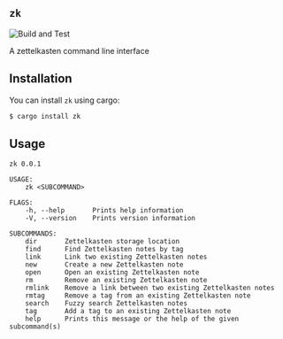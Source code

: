 ## `zk`

![Build and Test](https://github.com/terror/zk/actions/workflows/rust.yml/badge.svg)

A zettelkasten command line interface

## Installation

You can install `zk` using cargo:
```bash
$ cargo install zk
```

## Usage

```
zk 0.0.1

USAGE:
    zk <SUBCOMMAND>

FLAGS:
    -h, --help       Prints help information
    -V, --version    Prints version information

SUBCOMMANDS:
    dir       Zettelkasten storage location
    find      Find Zettelkasten notes by tag
    link      Link two existing Zettelkasten notes
    new       Create a new Zettelkasten note
    open      Open an existing Zettelkasten note
    rm        Remove an existing Zettelkasten note
    rmlink    Remove a link between two existing Zettelkasten notes
    rmtag     Remove a tag from an existing Zettelkasten note
    search    Fuzzy search Zettelkasten notes
    tag       Add a tag to an existing Zettelkasten note
    help      Prints this message or the help of the given subcommand(s)
```
